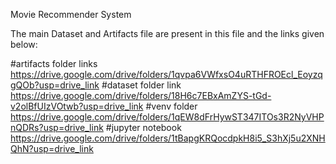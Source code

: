 Movie Recommender System

The main Dataset and Artifacts file are present in this file and the links given below:

#artifacts folder links
https://drive.google.com/drive/folders/1qvpa6VWfxsO4uRTHFROEcl_EoyzqgQOb?usp=drive_link
#dataset folder link
https://drive.google.com/drive/folders/18H6c7EBxAmZYS-tGd-v2olBfUIzVOtwb?usp=drive_link
#venv folder 
https://drive.google.com/drive/folders/1qEW8dFrHywST347ITOs3R2NyVHPnQDRs?usp=drive_link
#jupyter notebook
https://drive.google.com/drive/folders/1tBapgKRQocdpkH8i5_S3hXj5u2XNHQhN?usp=drive_link